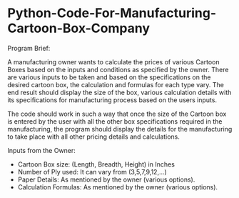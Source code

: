 # Python-Code-For-Manufacturing-Cartoon-Box-Company
Program Brief: 

A manufacturing owner wants to calculate the prices of various Cartoon Boxes based on the inputs and conditions as specified by the owner. There are various inputs to be taken and based on the specifications on the desired cartoon box, the calculation and formulas for each type vary. The end result should display the size of the box, various calculation details with its specifications for manufacturing process based on the users inputs.  

The code should work in such a way that once the size of the Cartoon box is entered by the user with all the other box specifications required in the manufacturing, the program should display the details for the manufacturing to take place with all other pricing details and calculations.  

Inputs from the Owner:  
- Cartoon Box size: (Length, Breadth, Height) in Inches 
- Number of Ply used: It can vary from (3,5,7,9,12,...) 
- Paper Details: As mentioned by the owner (various options). 
- Calculation Formulas: As mentioned by the owner (various options).
